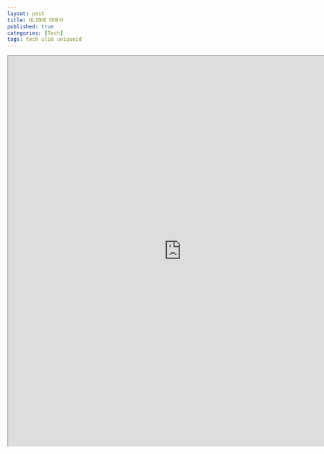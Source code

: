 ```yaml
---
layout: post
title: ULID에 대해서
published: true
categories: [Tech]
tags: tech ulid uniqueid
---
```

<iframe width="800" height="900" src="https://docs.google.com/document/d/e/2PACX-1vShEsQNz0zDGN0-sb-5rJSUt3OJDpEq4_uPkoBeGXmKuWmgXcFbw3c9cl98DM6Uv0XmEI0OXB8aipex/pub?embedded=true"></iframe>  
    
